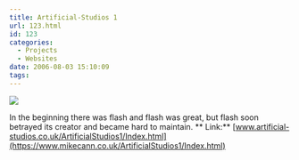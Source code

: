 ```yaml
---
title: Artificial-Studios 1
url: 123.html
id: 123
categories:
  - Projects
  - Websites
date: 2006-08-03 15:10:09
tags:
---
```


![](/wp-content/uploads/Image/artstu1.jpg)

In the beginning there was flash and flash was great, but flash soon betrayed its creator and became hard to maintain.
**
Link:** [www.artificial-studios.co.uk/ArtificialStudios1/Index.html](https://www.mikecann.co.uk/ArtificialStudios1/Index.html)